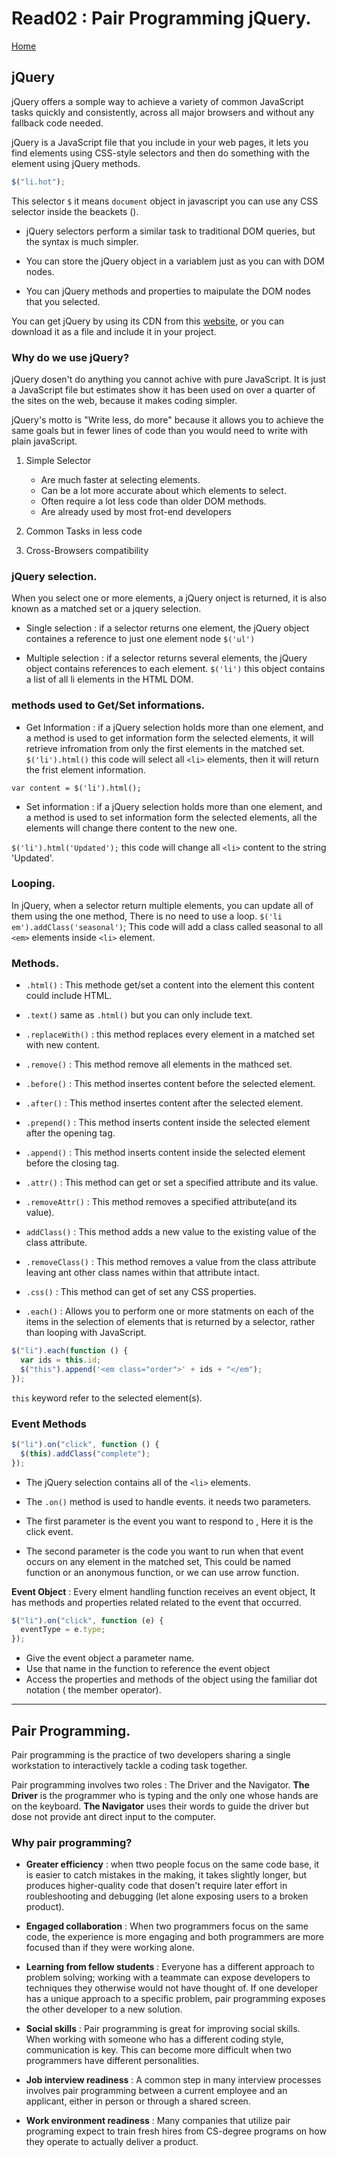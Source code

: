 # Read02 : Pair Programming jQuery.

[Home](https://sayefdeen.github.io/reading-notes301/)

## jQuery

jQuery offers a somple way to achieve a variety of common JavaScript tasks quickly and consistently, across all major browsers and without any fallback code needed.

jQuery is a JavaScript file that you include in your web pages, it lets you find elements using CSS-style selectors and then do something with the element using jQuery methods.

```javascript
$("li.hot");
```

This selector `$` it means `document` object in javascript you can use any CSS selector inside the beackets ().

- jQuery selectors perform a similar task to traditional DOM queries, but the syntax is much simpler.

- You can store the jQuery object in a variablem just as you can with DOM nodes.

- You can jQuery methods and properties to maipulate the DOM nodes that you selected.

You can get jQuery by using its CDN from this [website](https://code.jquery.com/), or you can download it as a file and include it in your project.

### Why do we use jQuery?

jQuery dosen't do anything you cannot achive with pure JavaScript. It is just a JavaScript file but estimates show it has been used on over a quarter of the sites on the web, because it makes coding simpler.

jQuery's motto is "Write less, do more" because it allows you to achieve the same goals but in fewer lines of code than you would need to write with plain javaScript.

1. Simple Selector

   - Are much faster at selecting elements.
   - Can be a lot more accurate about which elements to select.
   - Often require a lot less code than older DOM methods.
   - Are already used by most frot-end developers

2. Common Tasks in less code
3. Cross-Browsers compatibility

### jQuery selection.

When you select one or more elements, a jQuery onject is returned, it is also known as a matched set or a jquery selection.

- Single selection : if a selector returns one element, the jQuery object containes a reference to just one element node `$('ul')`

- Multiple selection : if a selector returns several elements, the jQuery object contains references to each element. `$('li')` this object contains a list of all li elements in the HTML DOM.

### methods used to Get/Set informations.

- Get Information : if a jQuery selection holds more than one element, and a method is used to get information form the selected elements, it will retrieve infromation from only the first elements in the matched set.
  `$('li').html()` this code will select all `<li>` elements, then it will return the frist element information.

`var content = $('li').html();`

- Set information : if a jQuery selection holds more than one element, and a method is used to set information form the selected elements, all the elements will change there content to the new one.

`$('li').html('Updated');` this code will change all `<li>` content to the string 'Updated'.

### Looping.

In jQuery, when a selector return multiple elements, you can update all of them using the one method, There is no need to use a loop.
`$('li em').addClass('seasonal')`; This code will add a class called seasonal to all `<em>` elements inside `<li>` element.

### Methods.

- `.html()` : This methode get/set a content into the element this content could include HTML.

- `.text()` same as `.html()` but you can only include text.

- `.replaceWith()` : this method replaces every element in a matched set with new content.

- `.remove()` : This method remove all elements in the mathced set.

- `.before()` : This method insertes content before the selected element.

- `.after()` : This method insertes content after the selected element.

- `.prepend()` : This method inserts content inside the selected element after the opening tag.

- `.append()` : This method inserts content inside the selected element before the closing tag.

- `.attr()` : This method can get or set a specified attribute and its value.

- `.removeAttr()` : This method removes a specified attribute(and its value).

- `addClass()` : This method adds a new value to the existing value of the class attribute.

- `.removeClass()` : This method removes a value from the class attribute leaving ant other class names within that attribute intact.

- `.css()` : This method can get of set any CSS properties.

- `.each()` : Allows you to perform one or more statments on each of the items in the selection of elements that is returned by a selector, rather than looping with JavaScript.

```javascript
$("li").each(function () {
  var ids = this.id;
  $("this").append('<em class="order">' + ids + "</em");
});
```

`this` keyword refer to the selected element(s).

### Event Methods

```javascript
$("li").on("click", function () {
  $(this).addClass("complete");
});
```

- The jQuery selection contains all of the `<li>` elements.

- The `.on()` method is used to handle events. it needs two parameters.

- The first parameter is the event you want to respond to , Here it is the click event.

- The second parameter is the code you want to run when that event occurs on any element in the matched set, This could be named function or an anonymous function, or we can use arrow function.

**Event Object** : Every elment handling function receives an event object, It has methods and properties related related to the event that occurred.

```javascript
$("li").on("click", function (e) {
  eventType = e.type;
});
```

- Give the event object a parameter name.
- Use that name in the function to reference the event object
- Access the properties and methods of the object using the familiar dot notation ( the member operator).

---

## Pair Programming.

Pair programming is the practice of two developers sharing a single workstation to interactively tackle a coding task together.

Pair programming involves two roles : The Driver and the Navigator. **The Driver** is the programmer who is typing and the only one whose hands are on the keyboard. **The Navigator** uses their words to guide the driver but dose not provide ant direct input to the computer.

### Why pair programming?

- **Greater efficiency** : when ttwo people focus on the same code base, it is easier to catch mistakes in the making, it takes slightly longer, but produces higher-quality code that dosen't require later effort in roubleshooting and debugging (let alone exposing users to a broken product).

- **Engaged collaboration** : When two programmers focus on the same code, the experience is more engaging and both programmers are more focused than if they were working alone.

- **Learning from fellow students** : Everyone has a different approach to problem solving; working with a teammate can expose developers to techniques they otherwise would not have thought of. If one developer has a unique approach to a specific problem, pair programming exposes the other developer to a new solution.

- **Social skills** : Pair programming is great for improving social skills. When working with someone who has a different coding style, communication is key. This can become more difficult when two programmers have different personalities.

- **Job interview readiness** : A common step in many interview processes involves pair programming between a current employee and an applicant, either in person or through a shared screen.

- **Work environment readiness** : Many companies that utilize pair programing expect to train fresh hires from CS-degree programs on how they operate to actually deliver a product.
